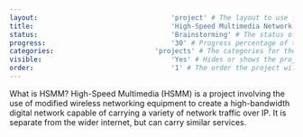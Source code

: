```yaml
---
layout:									'project' # The layout to use for the project page.
title:									'High-Speed Multimedia Network' # The name of the project.
status:									'Brainstorming' # The status of the project. Should be one of 'Brainstorming', 'Designing', 'Building', 'Testing', 'Implementing', 'On-Hold', or 'Cancelled'.
progress:								'30' # Progress percentage of the project.
categories:							'projects' # The categories for the project. Projects should always be 'projects'.
visible:								'Yes' # Hides or shows the project in feeds.
order:									'1' # The order the project will be shown in feeds.
---
```



What is HSMM? 
High-Speed Multimedia (HSMM) is a project involving the use of modified wireless networking equipment to create a high-bandwidth digital network capable of carrying a variety of network traffic over IP.
It is separate from the wider internet, but can carry similar services.
